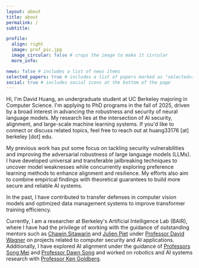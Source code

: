```yaml
---
layout: about
title: about
permalink: /
subtitle: 

profile:
  align: right
  image: prof_pic.jpg
  image_circular: false # crops the image to make it circular
  more_info: 

news: false # includes a list of news items
selected_papers: true # includes a list of papers marked as "selected={true}"
social: true # includes social icons at the bottom of the page
---
```


Hi, I'm David Huang, an undergraduate student at UC Berkeley majoring in Computer Science. I'm applying to PhD programs in the fall of 2025, driven by a broad interest in advancing the robustness and security of neural language models. My research lies at the intersection of AI security, alignment, and large-scale machine learning systems. If you'd like to connect or discuss related topics, feel free to reach out at huang33176 [at] berkeley [dot] edu.

My previous work has put some focus on tackling security vulnerabilities and improving the adversarial robustness of large language models (LLMs). I have developed universal and transferable jailbreaking techniques to uncover model weaknesses while concurrently exploring preference learning methods to enhance alignment and resilience. My efforts also aim to combine empirical findings with theoretical guarantees to build more secure and reliable AI systems.

In the past, I have contributed to transfer defenses in computer vision models and optimized data management systems to improve transformer training efficiency.

Currently, I am a researcher at Berkeley's Artificial Intelligence Lab (BAIR), where I have had the privilege of working with the guidance of outstanding mentors such as [Chawin Sitawarin](https://chawins.github.io/) and [Julien Piet](https://people.eecs.berkeley.edu/~julien.piet/) under [Professor David Wagner](https://people.eecs.berkeley.edu/~daw/) on projects related to computer security and AI applications. Additionally, I have explored AI alignment under the guidance of [Professors Song Mei](https://www.stat.berkeley.edu/~songmei/) and [Professor Dawn Song](https://dawnsong.io/) and worked on robotics and AI systems research with [Professor Ken Goldberg](https://goldberg.berkeley.edu/).


<!-- Write your biography here. Tell the world about yourself. Link to your favorite [subreddit](http://reddit.com). You can put a picture in, too. The code is already in, just name your picture `prof_pic.jpg` and put it in the `img/` folder.

Put your address / P.O. box / other info right below your picture. You can also disable any of these elements by editing `profile` property of the YAML header of your `_pages/about.md`. Edit `_bibliography/papers.bib` and Jekyll will render your [publications page](/al-folio/publications/) automatically.

Link to your social media connections, too. This theme is set up to use [Font Awesome icons](https://fontawesome.com/) and [Academicons](https://jpswalsh.github.io/academicons/), like the ones below. Add your Facebook, Twitter, LinkedIn, Google Scholar, or just disable all of them. -->
